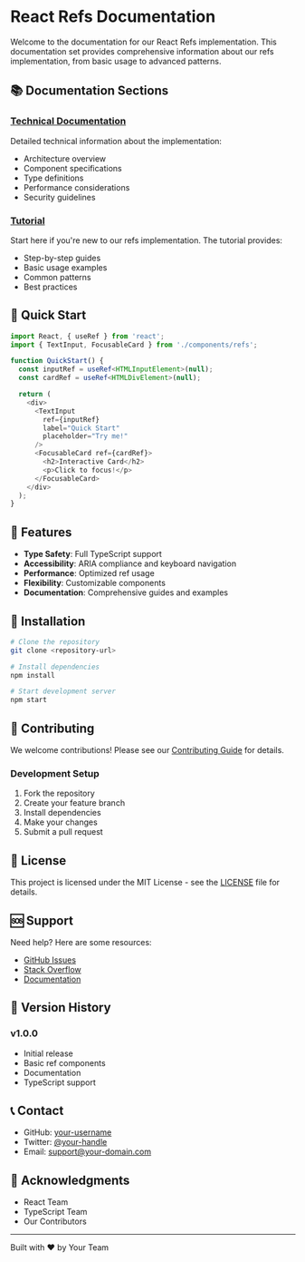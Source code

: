 # React Refs Documentation

Welcome to the documentation for our React Refs implementation. This documentation set provides comprehensive information about our refs implementation, from basic usage to advanced patterns.

## 📚 Documentation Sections

### [Technical Documentation](docs/technical/REFS_TECHNICAL.md)
Detailed technical information about the implementation:
- Architecture overview
- Component specifications
- Type definitions
- Performance considerations
- Security guidelines

### [Tutorial](docs/tutorial/REFS_TUTORIAL.md)
Start here if you're new to our refs implementation. The tutorial provides:
- Step-by-step guides
- Basic usage examples
- Common patterns
- Best practices

## 🚀 Quick Start

```typescript
import React, { useRef } from 'react';
import { TextInput, FocusableCard } from './components/refs';

function QuickStart() {
  const inputRef = useRef<HTMLInputElement>(null);
  const cardRef = useRef<HTMLDivElement>(null);

  return (
    <div>
      <TextInput
        ref={inputRef}
        label="Quick Start"
        placeholder="Try me!"
      />
      <FocusableCard ref={cardRef}>
        <h2>Interactive Card</h2>
        <p>Click to focus!</p>
      </FocusableCard>
    </div>
  );
}
```

## 🎯 Features

- **Type Safety**: Full TypeScript support
- **Accessibility**: ARIA compliance and keyboard navigation
- **Performance**: Optimized ref usage
- **Flexibility**: Customizable components
- **Documentation**: Comprehensive guides and examples

## 🔧 Installation

```bash
# Clone the repository
git clone <repository-url>

# Install dependencies
npm install

# Start development server
npm start
```

## 🤝 Contributing

We welcome contributions! Please see our [Contributing Guide](docs/CONTRIBUTING.md) for details.

### Development Setup

1. Fork the repository
2. Create your feature branch
3. Install dependencies
4. Make your changes
5. Submit a pull request

## 📝 License

This project is licensed under the MIT License - see the [LICENSE](docs/LICENSE) file for details.

## 🆘 Support

Need help? Here are some resources:

- [GitHub Issues](https://github.com/your-repo/issues)
- [Stack Overflow](https://stackoverflow.com/questions/tagged/react-refs)
- [Documentation](docs)

## 🔄 Version History

### v1.0.0
- Initial release
- Basic ref components
- Documentation
- TypeScript support

## 📞 Contact

- GitHub: [your-username](https://github.com/your-username)
- Twitter: [@your-handle](https://twitter.com/your-handle)
- Email: support@your-domain.com

## 🌟 Acknowledgments

- React Team
- TypeScript Team
- Our Contributors

---

Built with ❤️ by Your Team
